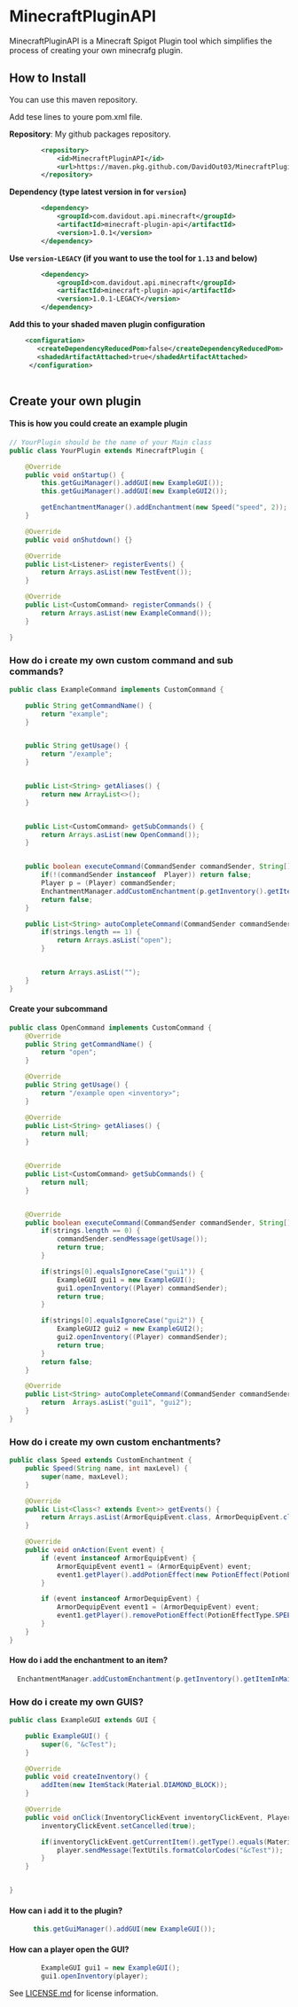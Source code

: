 # MinecraftPluginAPI
MinecraftPluginAPI is a Minecraft Spigot Plugin tool which simplifies the process of creating your own minecrafg plugin.

## How to Install
You can use this maven repository.

Add tese lines to youre pom.xml file.

**Repository**:
My github packages repository.

```xml
        <repository>
            <id>MinecraftPluginAPI</id>
            <url>https://maven.pkg.github.com/DavidOut03/MinecraftPluginAPI</url>
        </repository>
```



**Dependency (type latest version in for `version`)**
```xml
        <dependency>
            <groupId>com.davidout.api.minecraft</groupId>
            <artifactId>minecraft-plugin-api</artifactId>
            <version>1.0.1</version>
        </dependency>
```

**Use `version-LEGACY` (if you want to use the tool for `1.13` and below)**
```xml
        <dependency>
            <groupId>com.davidout.api.minecraft</groupId>
            <artifactId>minecraft-plugin-api</artifactId>
            <version>1.0.1-LEGACY</version>
        </dependency>
```
**Add this to your shaded maven plugin configuration**
```xml
    <configuration>
       <createDependencyReducedPom>false</createDependencyReducedPom>
       <shadedArtifactAttached>true</shadedArtifactAttached>                
     </configuration>
                          
```


## Create your own plugin
#### This is how you could create an example plugin

```java
// YourPlugin should be the name of your Main class
public class YourPlugin extends MinecraftPlugin {

    @Override
    public void onStartup() {
        this.getGuiManager().addGUI(new ExampleGUI());
        this.getGuiManager().addGUI(new ExampleGUI2());

        getEnchantmentManager().addEnchantment(new Speed("speed", 2));
    }

    @Override
    public void onShutdown() {}

    @Override
    public List<Listener> registerEvents() {
        return Arrays.asList(new TestEvent());
    }

    @Override
    public List<CustomCommand> registerCommands() {
        return Arrays.asList(new ExampleCommand());
    }

}
```

### How do i create my own custom command and sub commands?

```java
public class ExampleCommand implements CustomCommand {

    public String getCommandName() {
        return "example";
    }


    public String getUsage() {
        return "/example";
    }


    public List<String> getAliases() {
        return new ArrayList<>();
    }


    public List<CustomCommand> getSubCommands() {
        return Arrays.asList(new OpenCommand());
    }


    public boolean executeCommand(CommandSender commandSender, String[] strings) {
        if(!(commandSender instanceof  Player)) return false;
        Player p = (Player) commandSender;
        EnchantmentManager.addCustomEnchantment(p.getInventory().getItemInMainHand(), "speed", 1);
        return false;
    }

    public List<String> autoCompleteCommand(CommandSender commandSender, String[] strings) {
        if(strings.length == 1) {
            return Arrays.asList("open");
        }


        return Arrays.asList("");
    }
}

```

#### Create your subcommand
```java
public class OpenCommand implements CustomCommand {
    @Override
    public String getCommandName() {
        return "open";
    }

    @Override
    public String getUsage() {
        return "/example open <inventory>";
    }

    @Override
    public List<String> getAliases() {
        return null;
    }


    @Override
    public List<CustomCommand> getSubCommands() {
        return null;
    }


    @Override
    public boolean executeCommand(CommandSender commandSender, String[] strings) {
        if(strings.length == 0) {
            commandSender.sendMessage(getUsage());
            return true;
        }

        if(strings[0].equalsIgnoreCase("gui1")) {
            ExampleGUI gui1 = new ExampleGUI();
            gui1.openInventory((Player) commandSender);
            return true;
        }

        if(strings[0].equalsIgnoreCase("gui2")) {
            ExampleGUI2 gui2 = new ExampleGUI2();
            gui2.openInventory((Player) commandSender);
            return true;
        }
        return false;
    }

    @Override
    public List<String> autoCompleteCommand(CommandSender commandSender, String[] strings) {
        return  Arrays.asList("gui1", "gui2");
    }
}
```
### How do i create my own custom enchantments?
```java
public class Speed extends CustomEnchantment {
    public Speed(String name, int maxLevel) {
        super(name, maxLevel);
    }

    @Override
    public List<Class<? extends Event>> getEvents() {
        return Arrays.asList(ArmorEquipEvent.class, ArmorDequipEvent.class);
    }

    @Override
    public void onAction(Event event) {
        if (event instanceof ArmorEquipEvent) {
            ArmorEquipEvent event1 = (ArmorEquipEvent) event;
            event1.getPlayer().addPotionEffect(new PotionEffect(PotionEffectType.SPEED, 99999, 2), true);
        }

        if (event instanceof ArmorDequipEvent) {
            ArmorDequipEvent event1 = (ArmorDequipEvent) event;
            event1.getPlayer().removePotionEffect(PotionEffectType.SPEED);
        }
    }
}
```

#### How do i add the enchantment to an item?
```java
  EnchantmentManager.addCustomEnchantment(p.getInventory().getItemInMainHand(), "speed", 1);
```

### How do i create my own GUIS?
```java
public class ExampleGUI extends GUI {

    public ExampleGUI() {
        super(6, "&cTest");
    }

    @Override
    public void createInventory() {
        addItem(new ItemStack(Material.DIAMOND_BLOCK));
    }

    @Override
    public void onClick(InventoryClickEvent inventoryClickEvent, Player player) {
        inventoryClickEvent.setCancelled(true);

        if(inventoryClickEvent.getCurrentItem().getType().equals(Material.DIAMOND_BLOCK)) {
            player.sendMessage(TextUtils.formatColorCodes("&cTest"));
        }
    }


}

```

#### How can i add it to the plugin?
```java
      this.getGuiManager().addGUI(new ExampleGUI());
```


#### How can a player open the GUI?
```java
        ExampleGUI gui1 = new ExampleGUI();
        gui1.openInventory(player);
```
   




See [LICENSE.md](LICENSE.md) for license information.

